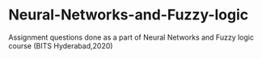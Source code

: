 # Neural-Networks-and-Fuzzy-logic
Assignment questions done as a part of Neural Networks and Fuzzy logic course (BITS Hyderabad,2020)

